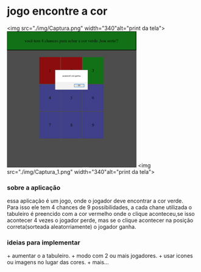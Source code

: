 <h1>jogo encontre a cor</h1>



<img src="./img/Captura.png" width="340"alt="print da tela">
<img src="./img/Captura_0.png" width="340" alt="print da tela">
<img src="./img/Captura_1.png" width="340"alt="print da tela">

<h3>sobre a aplicação</h3>
<p>essa aplicação é um jogo, onde o jogador deve encontrar a cor verde.<br>Para isso ele tem 4 chances de 9 possibilidades, a cada chane utilizada o tabuleiro é preencido com a cor vermelho onde o clique aconteceu,se isso acontecer 4 vezes o jogador perde, mas se o clique acontecer na posição correta(sorteada aleatorriamente) o jogador ganha. </p>

<h3>ideias para implementar</h3>
+ aumentar o a tabuleiro.
+ modo com 2 ou mais jogadores.
+ usar icones ou imagens no lugar das cores.
+ mais...
